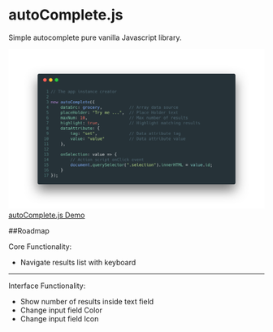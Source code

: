 # autoComplete.js
Simple autocomplete pure vanilla Javascript library.

![autoComplete.js Initialization](./README/img/autoComplete.js.png "autoComplete.js Initialization")
[autoComplete.js Demo](https://www.tarekraafat.com/dev/projects/autoComplete/)

##Roadmap

Core Functionality:
- Navigate results list with keyboard

----

Interface Functionality:
- Show number of results inside text field
- Change input field Color
- Change input field Icon

</div>
</div>
